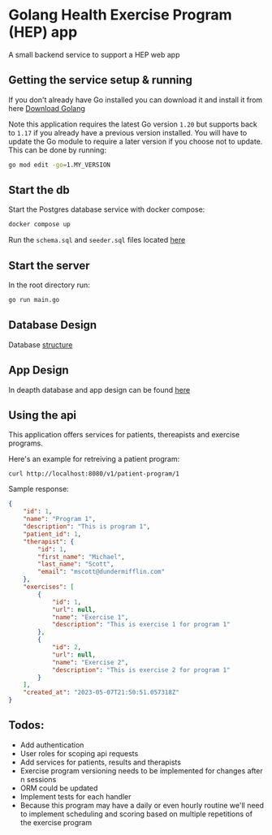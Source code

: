 # Golang Health Exercise Program (HEP) app
A small backend service to support a HEP web app

## Getting the service setup & running
If you don't already have Go installed you can download it and install it from here [Download Golang](https://go.dev/doc/install)

Note this application requires the latest Go version `1.20` but supports back to `1.17` if you already have a previous version
installed.  You will have to update the Go module to require a later version if you choose not to update.  This can be done by 
running: 
```sh
go mod edit -go=1.MY_VERSION
```
## Start the db
Start the Postgres database service with docker compose:
```sh
docker compose up
```
Run the `schema.sql` and `seeder.sql` files located [here](dao/)

## Start the server
In the root directory run:
```sh
go run main.go
```

## Database Design
Database [structure](docs/database/med_bridge_db.png)

## App Design
In deapth database and app design can be found [here](https://miro.com/app/board/uXjVML3AcEE=/?share_link_id=886445894903)

## Using the api
This application offers services for patients, thereapists and exercise programs.

Here's an example for retreiving a patient program:
```
curl http://localhost:8080/v1/patient-program/1
```

Sample response:
```json
{
    "id": 1,
    "name": "Program 1",
    "description": "This is program 1",
    "patient_id": 1,
    "therapist": {
        "id": 1,
        "first_name": "Michael",
        "last_name": "Scott",
        "email": "mscott@dundermifflin.com"
    },
    "exercises": [
        {
            "id": 1,
            "url": null,
            "name": "Exercise 1",
            "description": "This is exercise 1 for program 1"
        },
        {
            "id": 2,
            "url": null,
            "name": "Exercise 2",
            "description": "This is exercise 2 for program 1"
        }
    ],
    "created_at": "2023-05-07T21:50:51.057318Z"
}
```

## Todos:
- Add authentication
- User roles for scoping api requests
- Add services for patients, results and therapists
- Exercise program versioning needs to be implemented for changes after n sessions
- ORM could be updated
- Implement tests for each handler
- Because this program may have a daily or even hourly routine we'll need to implement scheduling and scoring 
based on multiple repetitions of the exercise program
